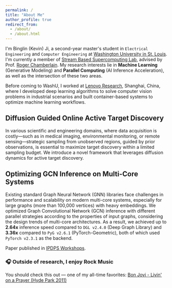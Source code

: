 ```yaml
---
permalink: /
title: "About Me"
author_profile: true
redirect_from: 
  - /about/
  - /about.html
---
```


I'm Binglin (Kevin) Ji, a second-year master's student in `Electrical Engineering` and `Computer Engineering` at [Washington University in St. Louis](https://washu.edu). I'm currently a member of [Stream Based Supercomputing Lab](https://sbs.wustl.edu), advised by Prof. [Roger Chamberlain](https://www.ccrc.wustl.edu/~roger/). My research interests lie in **Machine Learning** (Generative Modeling) and **Parallel Computing** (AI Inference Acceleration), as well as the intersection of these two areas. 

Before coming to WashU, I worked at [Lenovo Research](https://research.lenovo.com/webapp/view_English/home.html), Shanghai, China, where I developed deep learning algorithms to solve computer vision problems in industrial scenarios and built container-based systems to optimize machine learning workflows.


## Diffusion Guided Online Active Target Discovery

In various scientific and engineering domains, where data acquisition is costly—such as in medical imaging, environmental monitoring, or remote sensing—strategic sampling from unobserved regions, guided by prior observations, is essential to maximize target discovery within a limited sampling budget. We introduce a novel framework that leverages diffusion dynamics for active target discovery.


## Optimizing GCN Inference on Multi-Core Systems

Existing standard Graph Neural Network (GNN) libraries face challenges in performance and scalability on modern multi-core systems, especially for large graphs (more than 100,000 vertices) with heavy embeddings. We optimized Graph Convolutional Network (GCN) inference with different parallel strategies according to the properties of input graphs, considering the design trends of multi-core architectures. As a result, we achieved up to **2.64x** inference speed compared to `DGL v2.4.0` (Deep Graph Library) and **3.36x** compared to `PyG v2.6.1` (PyTorch-Geometric), both of which used `PyTorch v2.3.1` as the backend.

Paper published in [IPDPS Workshops](https://ieeexplore.ieee.org/document/11105982).




### 🎧 Outside of research, I enjoy Rock Music
You should check this out — one of my all-time favorites: [Bon Jovi - Livin' on a Prayer (Hyde Park 2011)](https://www.youtube.com/watch?v=keZ0vigZz3Y)

<!-- ## Past Project
### Computer Vision Based Sports Motion Analysis System
Computer vision is increasingly being adopted in sports motion analysis. However, widely used systems like Dartfish rely on classic computer vision algorithms, requiring extensive manual calibration for quantitative metrics and often resulting in significant errors. We have developed an intelligent analysis system with deep learning based 2D and 3D human pose estimation algorithms. Users simply need to upload raw videos, the system will compute sequence data of multiple key quantitative indicators and conduct a comprehensive analysis.

Invention Patent Granted: CN202110916792.7
-->


